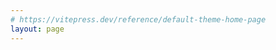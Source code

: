 ```yaml
---
# https://vitepress.dev/reference/default-theme-home-page
layout: page
---
```



<script setup>
import Home from '../.vitepress/components/Home.vue'

const options = {
   name: 'shion',
   text: 'Time tracker',
   tagline: 'Intuitive, meticulous, and diverse. Capturing moments in life🍂',
   actions: [
      {
         theme: "brand",
         text: "Download",
         link: "/download",
      },
      {
         theme: "alt",
         text: "Quick start",
         link: "/guide/quick-start",
      },
   ]
}
</script>

<Home v-bind="options" />